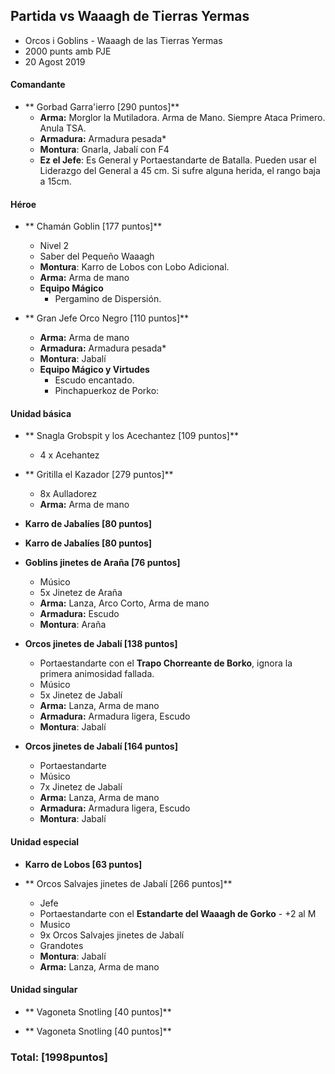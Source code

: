 ## Partida vs Waaagh de Tierras Yermas

* Orcos i Goblins - Waaagh de las Tierras Yermas
* 2000 punts amb PJE
* 20 Agost 2019

#### Comandante ####
* ** Gorbad Garra'ierro [290 puntos]**
    * **Arma:** Morglor la Mutiladora. Arma de Mano. Siempre Ataca Primero. Anula TSA.
    * **Armadura:** Armadura pesada*
    * **Montura**: Gnarla, Jabalí con F4
    * **Ez el Jefe**: Es General y Portaestandarte de Batalla. Pueden usar el Liderazgo del General a 45 cm. Si sufre alguna herida, el rango baja a 15cm.


#### Héroe ####

* ** Chamán Goblin [177 puntos]**
    * Nivel 2
    * Saber del Pequeño Waaagh
    * **Montura**: Karro de Lobos con Lobo Adicional.
    * **Arma:** Arma de mano
    * **Equipo Mágico**
        * Pergamino de Dispersión.

* ** Gran Jefe Orco Negro [110 puntos]**
    * **Arma:** Arma de mano
    * **Armadura:** Armadura pesada*
    * **Montura**: Jabalí
    * **Equipo Mágico y Virtudes**
        * Escudo encantado.
        * Pinchapuerkoz de Porko:


#### Unidad básica ####
* ** Snagla Grobspit y los Acechantez [109 puntos]**
    * 4 x Acehantez

* ** Gritilla el Kazador [279 puntos]**
    * 8x Aulladorez
    * **Arma:** Arma de mano

* **Karro de Jabalíes [80 puntos]**

* **Karro de Jabalíes [80 puntos]**

* **Goblins jinetes de Araña [76 puntos]**
    * Músico
    * 5x Jinetez de Araña
    * **Arma:** Lanza, Arco Corto, Arma de mano
    * **Armadura:** Escudo
    * **Montura**: Araña

* **Orcos jinetes de Jabalí [138 puntos]**
    * Portaestandarte con el **Trapo Chorreante de Borko**, ignora la primera animosidad fallada.
    * Músico
    * 5x Jinetez de Jabalí
    * **Arma:** Lanza, Arma de mano
    * **Armadura:** Armadura ligera, Escudo
    * **Montura**: Jabalí

* **Orcos jinetes de Jabalí [164 puntos]**
    * Portaestandarte
    * Músico
    * 7x Jinetez de Jabalí
    * **Arma:** Lanza, Arma de mano
    * **Armadura:** Armadura ligera, Escudo
    * **Montura**: Jabalí

#### Unidad especial ####
* **Karro de Lobos [63 puntos]**

* ** Orcos Salvajes jinetes de Jabalí [266 puntos]**
    * Jefe
    * Portaestandarte con el **Estandarte del Waaagh de Gorko** - +2 al M
    * Musico
    * 9x Orcos Salvajes jinetes de Jabalí
    * Grandotes
    * **Montura**: Jabalí
    * **Arma:** Lanza, Arma de mano

#### Unidad singular ####
* ** Vagoneta Snotling [40 puntos]**

* ** Vagoneta Snotling [40 puntos]**

### Total: [1998puntos] ###

